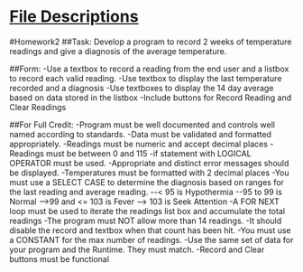 # [File Descriptions](https://www.condesigns.com/)

#Homework2
##Task:
Develop a program to record 2 weeks of temperature readings and give a diagnosis of the average temperature.

##Form: 
-Use a textbox to record a reading from the end user and a listbox to record each valid reading.
-Use textbox to display the last temperature recorded and a diagnosis
-Use textboxes to display the 14 day average based on data stored in the listbox
-Include buttons for Record Reading and Clear Readings

##For Full Credit:
-Program must be well documented and controls well named according to standards.
-Data must be validated and formatted appropriately. 
-Readings must be numeric and accept decimal places
-Readings must be between 0 and 115 
-if statement with LOGICAL OPERATOR must be used.
-Appropriate and distinct error messages should be displayed.
-Temperatures must be formatted with 2 decimal places
-You must use a SELECT CASE  to determine the diagnosis based on ranges for the last reading and average reading.
--< 95 is Hypothermia
--95 to 99 is Normal
-->99 and <= 103 is Fever
--> 103 is Seek Attention
-A FOR NEXT loop must be used to iterate the readings list box and accumulate the total readings
-The program must NOT  allow more than 14 readings.
-It should disable the record and textbox when that count has been hit.
-You must use a CONSTANT    for the max number of readings.
-Use the same set of data for your program and the Runtime.  They must match.
-Record and Clear buttons must be functional


